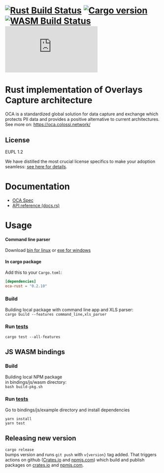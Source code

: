 # [![Rust Build Status]][Rust actions] [![Cargo version]][crates.io] [![WASM Build Status]][WASM actions] [![NPM version]][npmjs.com]

[Rust Build Status]: https://github.com/THCLab/oca-rust/actions/workflows/rust.yml/badge.svg?branch=main
[Rust actions]: https://github.com/THCLab/oca-rust/actions/workflows/rust.yml
[Cargo version]: https://img.shields.io/crates/v/oca-rust
[crates.io]: https://crates.io/crates/oca-rust
[WASM Build Status]: https://github.com/THCLab/oca-rust/actions/workflows/wasm.yml/badge.svg?branch=main
[WASM actions]: https://github.com/THCLab/oca-rust/actions/workflows/wasm.yml
[NPM version]: https://img.shields.io/npm/v/oca.js
[npmjs.com]: https://www.npmjs.com/package/oca.js
[Crates.io actions]: https://github.com/THCLab/oca-rust/actions/workflows/create.yml
[npmjs.com actions]: https://github.com/THCLab/oca-rust/actions/workflows/npm-publish.yml

[parser.bin release]: https://github.com/THCLab/oca-rust/releases/latest/download/parser.bin
[parser.exe release]: https://github.com/THCLab/oca-rust/releases/latest/download/parser.exe

# Rust implementation of Overlays Capture architecture

OCA is a standardized global solution for data capture and exchange which
protects PII data and provides a positive alternative to current architectures.
See more on: <https://oca.colossi.network/>

## License

EUPL 1.2 

We have distilled the most crucial license specifics to make your adoption seamless: [see here for details](https://github.com/THCLab/licensing).

# Documentation

- [OCA Spec](https://oca.colossi.network/)
- [API reference (docs.rs)](https://docs.rs/oca-rust)


# Usage

#### Command line parser

Download [bin for linux][parser.bin release] or [exe for windows][parser.exe release]

#### In cargo package

Add this to your `Cargo.toml`:

```toml
[dependencies]
oca-rust = "0.2.10"
```

### Build

Building local package with command line app and XLS parser:  
`cargo build --features command_line,xls_parser`

### Run [tests](tests)

`cargo test --all-features`

## JS WASM bindings

### Build

Building local NPM package  
in bindings/js/wasm directory:  
`bash build-pkg.sh`  

### Run [tests](bindings/js/example/test)

Go to bindings/js/example directory and install dependencies  

```
yarn install
yarn test
```

## Releasing new version

`cargo release`  
bumps version and runs `git push` with `v{version}` tag added.
That triggers actions on github
([Crates.io][Crates.io actions] and [npmjs.com][npmjs.com actions])
which build and publish packages on [crates.io][crates.io] and [npmjs.com][npmjs.com].
